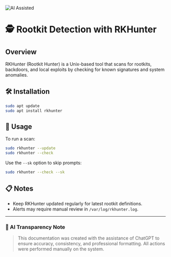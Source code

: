 ![AI Assisted](https://img.shields.io/badge/AI%20Assisted-ChatGPT-blueviolet)

# 🕵️ Rootkit Detection with RKHunter

## Overview

RKHunter (Rootkit Hunter) is a Unix-based tool that scans for rootkits, backdoors, and local exploits by checking for known signatures and system anomalies.

## 🛠️ Installation

```bash
sudo apt update
sudo apt install rkhunter
```

## 🧪 Usage

To run a scan:

```bash
sudo rkhunter --update
sudo rkhunter --check
```

Use the `--sk` option to skip prompts:

```bash
sudo rkhunter --check --sk
```

## 📋 Notes

- Keep RKHunter updated regularly for latest rootkit definitions.
- Alerts may require manual review in `/var/log/rkhunter.log`.

---

### 🧾 AI Transparency Note

> This documentation was created with the assistance of ChatGPT to ensure accuracy, consistency, and professional formatting. All actions were performed manually on the system.
